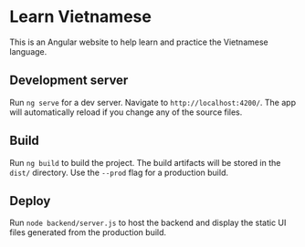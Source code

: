 # Learn Vietnamese

This is an Angular website to help learn and practice the Vietnamese language.

## Development server

Run `ng serve` for a dev server. Navigate to `http://localhost:4200/`. The app will automatically reload if you change any of the source files.

## Build

Run `ng build` to build the project. The build artifacts will be stored in the `dist/` directory. Use the `--prod` flag for a production build.

## Deploy

Run `node backend/server.js` to host the backend and display the static UI files generated from the production build.
